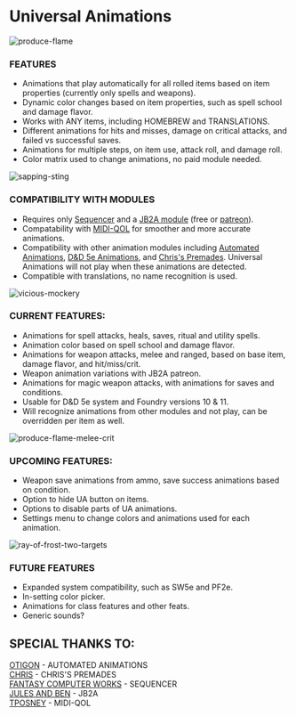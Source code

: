 # Universal Animations
  
![produce-flame](docs/images/example1.gif)
  
### **FEATURES**
- Animations that play automatically for all rolled items based on item properties (currently only spells and weapons).
- Dynamic color changes based on item properties, such as spell school and damage flavor.
- Works with ANY items, including HOMEBREW and TRANSLATIONS.
- Different animations for hits and misses, damage on critical attacks, and failed vs successful saves.
- Animations for multiple steps, on item use, attack roll, and damage roll.
- Color matrix used to change animations, no paid module needed.
  
![sapping-sting](docs/images/example4.gif)
  
### COMPATIBILITY WITH MODULES
- Requires only [Sequencer](https://foundryvtt.com/packages/sequencer/) and a [JB2A module](https://foundryvtt.com/packages/JB2A_DnD5e) (free or [patreon](https://www.patreon.com/JB2A)).
- Compatability with [MIDI-QOL](https://foundryvtt.com/packages/midi-qol) for smoother and more accurate animations.
- Compatibility with other animation modules including [Automated Animations](https://foundryvtt.com/packages/autoanimations), [D&D 5e Animations](https://foundryvtt.com/packages/dnd5e-animations), and [Chris's Premades](https://foundryvtt.com/packages/chris-premades). Universal Animations will not play when these animations are detected.
- Compatible with translations, no name recognition is used.
  
![vicious-mockery](docs/images/example3.gif)
  
### CURRENT FEATURES:
- Animations for spell attacks, heals, saves, ritual and utility spells.
- Animation color based on spell school and damage flavor.
- Animations for weapon attacks, melee and ranged, based on base item, damage flavor, and hit/miss/crit.
- Weapon animation variations with JB2A patreon.
- Animations for magic weapon attacks, with animations for saves and conditions.
- Usable for D&D 5e system and Foundry versions 10 & 11.
- Will recognize animations from other modules and not play, can be overridden per item as well.
  
![produce-flame-melee-crit](docs/images/example2.gif)
  
### UPCOMING FEATURES:
- Weapon save animations from ammo, save success animations based on condition.
- Option to hide UA button on items.
- Options to disable parts of UA animations.
- Settings menu to change colors and animations used for each animation.
  
![ray-of-frost-two-targets](docs/images/example5.gif)
  
### FUTURE FEATURES
- Expanded system compatibility, such as SW5e and PF2e.
- In-setting color picker.
- Animations for class features and other feats.
- Generic sounds?
  
## **SPECIAL THANKS TO:**
[OTIGON](https://www.patreon.com/otigon) - AUTOMATED ANIMATIONS\
[CHRIS](https://ko-fi.com/chrisk123999) - CHRIS'S PREMADES\
[FANTASY COMPUTER WORKS](https://ko-fi.com/fantasycomputerworks) - SEQUENCER\
[JULES AND BEN](https://www.patreon.com/JB2A) - JB2A\
[TPOSNEY](https://ko-fi.com/tposney) - MIDI-QOL